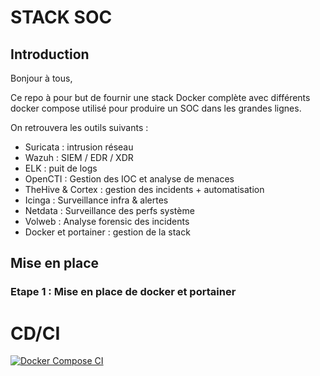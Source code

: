 # STACK SOC
## Introduction
Bonjour à tous,

Ce repo à pour but de fournir une stack Docker complète avec différents docker compose utilisé pour produire un SOC dans les grandes lignes.

On retrouvera les outils suivants :

- Suricata : intrusion réseau
- Wazuh : SIEM / EDR / XDR
- ELK : puit de logs
- OpenCTI : Gestion des IOC et analyse de menaces
- TheHive & Cortex : gestion des incidents + automatisation
- Icinga : Surveillance infra & alertes
- Netdata : Surveillance des perfs système
- Volweb : Analyse forensic des incidents
- Docker et portainer : gestion de la stack

## Mise en place

### Etape 1 : Mise en place de docker et portainer

# CD/CI

[![Docker Compose CI](https://github.com/alexetne/stack-soc-docker/actions/workflows/ci-docker-compose.yml/badge.svg)](https://github.com/alexetne/stack-soc-docker/actions/workflows/ci-docker-compose.yml)